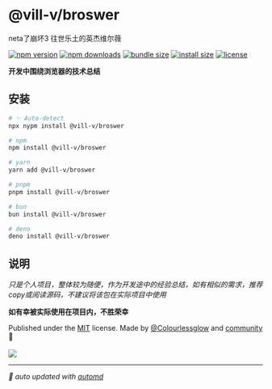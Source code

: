 # @vill-v/broswer
neta了崩坏3 往世乐土的英杰维尔薇

<!-- automd:badges color="orange" license licenseBranch  bundlephobia packagephobia -->

[![npm version](https://img.shields.io/npm/v/@vill-v/broswer?color=orange)](https://npmjs.com/package/@vill-v/broswer)
[![npm downloads](https://img.shields.io/npm/dm/@vill-v/broswer?color=orange)](https://npm.chart.dev/@vill-v/broswer)
[![bundle size](https://img.shields.io/bundlephobia/minzip/@vill-v/broswer?color=orange)](https://bundlephobia.com/package/@vill-v/broswer)
[![install size](https://badgen.net/packagephobia/install/@vill-v/broswer?color=orange)](https://packagephobia.com/result?p=@vill-v/broswer)
[![license](https://img.shields.io/github/license/vill-v-kit/browser?color=orange)](https://github.com/vill-v-kit/browser/blob/true/LICENSE)

<!-- /automd -->

**开发中围绕浏览器的技术总结**

## 安装
<!-- automd:pm-install -->

```sh
# ✨ Auto-detect
npx nypm install @vill-v/broswer

# npm
npm install @vill-v/broswer

# yarn
yarn add @vill-v/broswer

# pnpm
pnpm install @vill-v/broswer

# bun
bun install @vill-v/broswer

# deno
deno install @vill-v/broswer
```

<!-- /automd -->

## 说明

_只是个人项目，整体较为随便，作为开发途中的经验总结，如有相似的需求，推荐copy或阅读源码，不建议将该包在实际项目中使用_

**如有幸被实际使用在项目内，不胜荣幸**

<!-- automd:contributors author="Colourlessglow" license="MIT" -->

Published under the [MIT](https://github.com/vill-v-kit/browser/blob/main/LICENSE) license.
Made by [@Colourlessglow](https://github.com/Colourlessglow) and [community](https://github.com/vill-v-kit/browser/graphs/contributors) 💛
<br><br>
<a href="https://github.com/vill-v-kit/browser/graphs/contributors">
<img src="https://contrib.rocks/image?repo=vill-v-kit/browser" />
</a>

<!-- /automd -->

<!-- automd:with-automd -->

---

_🤖 auto updated with [automd](https://automd.unjs.io)_

<!-- /automd -->
